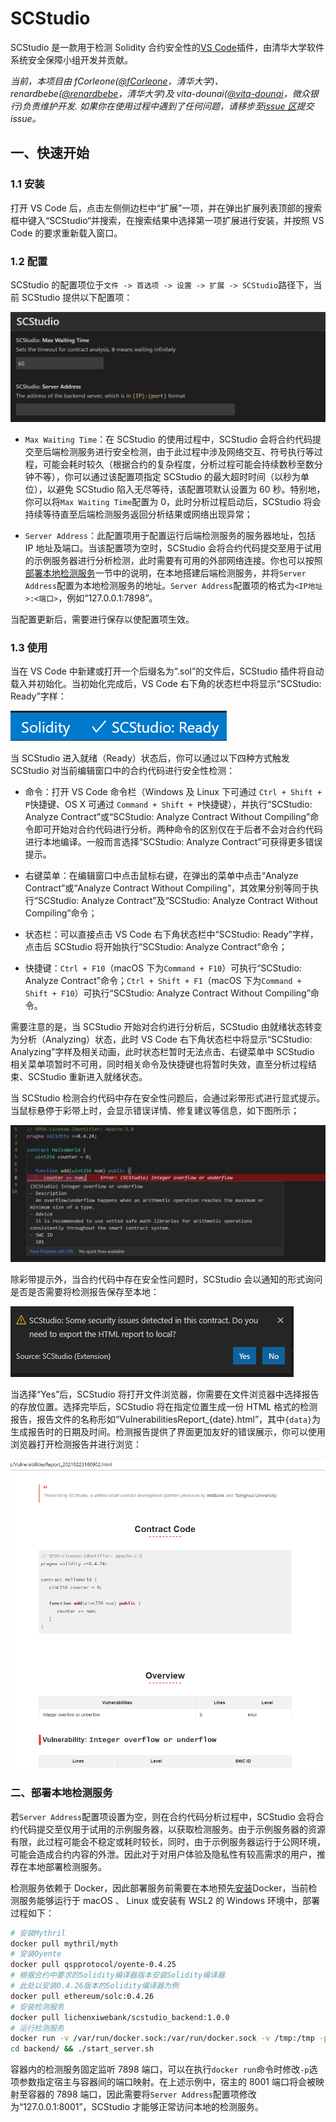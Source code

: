 # SCStudio

SCStudio 是一款用于检测 Solidity 合约安全性的[VS Code](https://code.visualstudio.com/)插件，由清华大学软件系统安全保障小组开发并贡献。

_当前，本项目由 fCorleone([@fCorleone](https://github.com/fCorleone)，清华大学)、renardbebe([@renardbebe](https://github.com/renardbebe)，清华大学)及 vita-dounai([@vita-dounai](https://github.com/vita-dounai)，微众银行)负责维护开发. 如果你在使用过程中遇到了任何问题，请移步至[issue 区](https://github.com/FISCO-BCOS/SCStudio/issues)提交 issue。_

## 一、快速开始

### 1.1 安装

打开 VS Code 后，点击左侧侧边栏中“扩展”一项，并在弹出扩展列表顶部的搜索框中键入“SCStudio“并搜索，在搜索结果中选择第一项扩展进行安装，并按照 VS Code 的要求重新载入窗口。

### 1.2 配置

SCStudio 的配置项位于`文件 -> 首选项 -> 设置 -> 扩展 -> SCStudio`路径下，当前 SCStudio 提供以下配置项：

![Configuration](img/configuration.png)

-   `Max Waiting Time`：在 SCStudio 的使用过程中，SCStudio 会将合约代码提交至后端检测服务进行安全检测，由于此过程中涉及网络交互、符号执行等过程，可能会耗时较久（根据合约的复杂程度，分析过程可能会持续数秒至数分钟不等），你可以通过该配置项指定 SCStudio 的最大超时时间（以秒为单位），以避免 SCStudio 陷入无尽等待，该配置项默认设置为 60 秒。特别地，你可以将`Max Waiting Time`配置为 0，此时分析过程启动后，SCStudio 将会持续等待直至后端检测服务返回分析结果或网络出现异常；

-   `Server Address`：此配置项用于配置运行后端检测服务的服务器地址，包括 IP 地址及端口。当该配置项为空时，SCStudio 会将合约代码提交至用于试用的示例服务器进行分析检测，此时需要有可用的外部网络连接。你也可以按照[部署本地检测服务](#二部署本地检测服务)一节中的说明，在本地搭建后端检测服务，并将`Server Address`配置为本地检测服务的地址。`Server Address`配置项的格式为`<IP地址>:<端口>`，例如“127.0.0.1:7898”。

当配置更新后，需要进行保存以使配置项生效。

### 1.3 使用

当在 VS Code 中新建或打开一个后缀名为“.sol”的文件后，SCStudio 插件将自动载入并初始化。当初始化完成后，VS Code 右下角的状态栏中将显示“SCStudio: Ready”字样：

![Status](img/init.png)

当 SCStudio 进入就绪（Ready）状态后，你可以通过以下四种方式触发 SCStudio 对当前编辑窗口中的合约代码进行安全性检测：

-   命令：打开 VS Code 命令栏（Windows 及 Linux 下可通过 `Ctrl + Shift + P`快捷键、OS X 可通过 `Command + Shift + P`快捷键），并执行“SCStudio: Analyze Contract”或“SCStudio: Analyze Contract Without Compiling”命令即可开始对合约代码进行分析。两种命令的区别仅在于后者不会对合约代码进行本地编译。一般而言选择“SCStudio: Analyze Contract”可获得更多错误提示。

-   右键菜单：在编辑窗口中点击鼠标右键，在弹出的菜单中点击“Analyze Contract”或“Analyze Contract Without Compiling”，其效果分别等同于执行“SCStudio: Analyze Contract”及“SCStudio: Analyze Contract Without Compiling”命令；

-   状态栏：可以直接点击 VS Code 右下角状态栏中“SCStudio: Ready”字样，点击后 SCStudio 将开始执行“SCStudio: Analyze Contract”命令；

-   快捷键：`Ctrl + F10`（macOS 下为`Command + F10`）可执行“SCStudio: Analyze Contract”命令；`Ctrl + Shift + F1`（macOS 下为`Command + Shift + F10`）可执行“SCStudio: Analyze Contract Without Compiling”命令。

需要注意的是，当 SCStudio 开始对合约进行分析后，SCStudio 由就绪状态转变为分析（Analyzing）状态，此时 VS Code 右下角状态栏中将显示“SCStudio: Analyzing”字样及相关动画，此时状态栏暂时无法点击、右键菜单中 SCStudio 相关菜单项暂时不可用，同时相关命令及快捷键也将暂时失效，直至分析过程结束、SCStudio 重新进入就绪状态。

当 SCStudio 检测合约代码中存在安全性问题后，会通过彩带形式进行显式提示。当鼠标悬停于彩带上时，会显示错误详情、修复建议等信息，如下图所示；

![Hint](img/hint.png)

除彩带提示外，当合约代码中存在安全性问题时，SCStudio 会以通知的形式询问是否是否需要将检测报告保存至本地：

![Store](img/store.png)

当选择“Yes”后，SCStudio 将打开文件浏览器，你需要在文件浏览器中选择报告的存放位置。选择完毕后，SCStudio 将在指定位置生成一份 HTML 格式的检测报告，报告文件的名称形如“VulnerabilitiesReport\_{date}.html”，其中`{data}`为生成报告时的日期及时间。检测报告提供了界面更加友好的错误展示，你可以使用浏览器打开检测报告并进行浏览：

![Report](img/report.png)

### 二、部署本地检测服务

若`Server Address`配置项设置为空，则在合约代码分析过程中，SCStudio 会将合约代码提交至仅用于试用的示例服务器，以获取检测服务。由于示例服务器的资源有限，此过程可能会不稳定或耗时较长，同时，由于示例服务器运行于公网环境，可能会造成合约内容的外泄。因此对于对用户体验及隐私性有较高需求的用户，推荐在本地部署检测服务。

检测服务依赖于 Docker，因此部署服务前需要在本地预先[安装](https://www.docker.com/get-started)Docker，当前检测服务能够运行于 macOS 、 Linux 或安装有 WSL2 的 Windows 环境中，部署过程如下：

```bash
# 安装Mythril
docker pull mythril/myth
# 安装Oyente
docker pull qspprotocol/oyente-0.4.25
# 根据合约中要求的Solidity编译器版本安装Solidity编译器
# 此处以安装0.4.26版本的Solidity编译器为例
docker pull ethereum/solc:0.4.26
# 安装检测服务
docker pull lichenxiwebank/scstudio_backend:1.0.0
# 运行检测服务
docker run -v /var/run/docker.sock:/var/run/docker.sock -v /tmp:/tmp -p 8001:7898 -it --rm lichenxiwebank/scstudio_backend:1.0.0
cd backend/ && ./start_server.sh
```

容器内的检测服务固定监听 7898 端口，可以在执行`docker run`命令时修改`-p`选项参数指定宿主与容器间的端口映射。在上述示例中，宿主的 8001 端口将会被映射至容器的 7898 端口，因此需要将`Server Address`配置项修改为“127.0.0.1:8001”，SCStudio 才能够正常访问本地的检测服务。
